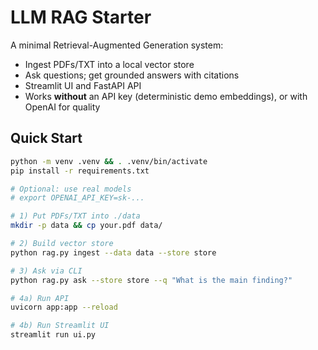 # LLM RAG Starter

A minimal Retrieval-Augmented Generation system:
- Ingest PDFs/TXT into a local vector store
- Ask questions; get grounded answers with citations
- Streamlit UI and FastAPI API
- Works **without** an API key (deterministic demo embeddings), or with OpenAI for quality

## Quick Start

```bash
python -m venv .venv && . .venv/bin/activate
pip install -r requirements.txt

# Optional: use real models
# export OPENAI_API_KEY=sk-...

# 1) Put PDFs/TXT into ./data
mkdir -p data && cp your.pdf data/

# 2) Build vector store
python rag.py ingest --data data --store store

# 3) Ask via CLI
python rag.py ask --store store --q "What is the main finding?"

# 4a) Run API
uvicorn app:app --reload

# 4b) Run Streamlit UI
streamlit run ui.py
